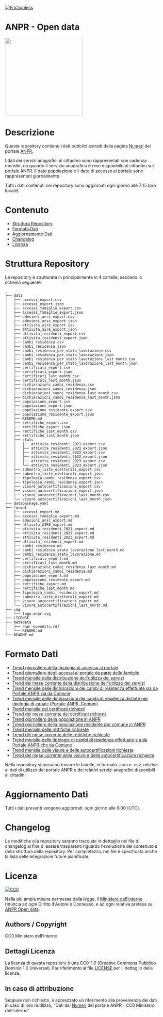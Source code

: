 [![Frictionless](https://github.com/italia/anpr-opendata/actions/workflows/frictionless.yaml/badge.svg)](https://repository.frictionlessdata.io/pages/dashboard.html?user=italia&repo=anpr-opendata&flow=frictionless)

# ANPR - Open data

<div align="left">
<img width="256" height="256" src="img/logo-anpr.svg">
</div>

# Descrizione

Questa repository contiene i dati pubblici estratti dalla pagina [Numeri](https://www.anagrafenazionale.interno.it/anpr/numeri/) del portale [ANPR](https://www.anagrafenazionale.interno.it/). 

I dati dei servizi anagrafici al cittadino sono rappresentati con cadenza mensile, da quando il servizio anagrafico è reso disponibile al cittadino sul portale ANPR.
Il dato popolazione e il dato di accesso al portale sono rappresentati giornalmente.

Tutti i dati contenuti nel repository sono aggiornati ogni giorno alle 7:15 (ora locale).

# Contenuto

- [Struttura Repository](#struttura-repository)
- [Formato Dati](#formato-dati)
- [Aggiornamento Dati](#aggiornamento-dati)
- [Changelog](#changelog)
- [Licenza](#licenza)

# Struttura Repository

La repository è strutturata in principalmente in 4 cartelle, secondo lo schema seguente:

```
.
├── data
│   ├── accessi_export.csv
│   ├── accessi_export.json
│   ├── accessi_famiglie_export.csv
│   ├── accessi_famiglie_export.json
│   ├── adesioni_ansc_export.csv
│   ├── adesioni_ansc_export.json
│   ├── attivita_aire_export.csv
│   ├── attivita_aire_export.json
│   ├── attivita_residenti_export.csv
│   ├── attivita_residenti_export.json
│   ├── cambi_residenza.csv
│   ├── cambi_residenza.json
│   ├── cambi_residenza_per_stato_lavorazione.csv
│   ├── cambi_residenza_per_stato_lavorazione.json
│   ├── cambi_residenza_per_stato_lavorazione_last_month.csv
│   ├── cambi_residenza_per_stato_lavorazione_last_month.json
│   ├── certificati_export.csv
│   ├── certificati_export.json
│   ├── certificati_last_month.csv
│   ├── certificati_last_month.json
│   ├── dichiarazioni_cambi_residenza.csv
│   ├── dichiarazioni_cambi_residenza.json
│   ├── dichiarazioni_cambi_residenza_last_month.csv
│   ├── dichiarazioni_cambi_residenza_last_month.json
│   ├── popolazione_export.csv
│   ├── popolazione_export.json
│   ├── popolazione_residente_export.csv
│   ├── popolazione_residente_export.json
│   ├── README.md
│   ├── rettifiche_export.csv
│   ├── rettifiche_export.json
│   ├── rettifiche_last_month.csv
│   ├── rettifiche_last_month.json
│   ├── stats
│   │   ├── attivita_residenti_2021_export.csv
│   │   ├── attivita_residenti_2021_export.json
│   │   ├── attivita_residenti_2022_export.csv
│   │   ├── attivita_residenti_2022_export.json
│   │   ├── attivita_residenti_2023_export.csv
│   │   └── attivita_residenti_2023_export.json
│   ├── subentro_liste_elettorali_export.csv
│   ├── subentro_liste_elettorali_export.json
│   ├── tipologia_cambi_residenza_export.csv
│   ├── tipologia_cambi_residenza_export.json
│   ├── visure_autocertificazioni_export.csv
│   ├── visure_autocertificazioni_export.json
│   ├── visure_autocertificazioni_last_month.csv
│   └── visure_autocertificazioni_last_month.json
├── datapackage.yaml
├── format
│   ├── accessi_export.md
│   ├── accessi_famiglie_export.md
│   ├── adesioni_ansc_export.md
│   ├── attivita_AIRE_export.md
│   ├── attivita_residenti_2021_export.md
│   ├── attivita_residenti_2022_export.md
│   ├── attivita_residenti_2023_export.md
│   ├── attivita_residenti_export.md
│   ├── cambi_residenza.md
│   ├── cambi_residenza_stato_lavorazione_last_month.md
│   ├── cambi_residenza_stato_lavorazione.md
│   ├── certificati_export.md
│   ├── certificati_last_month.md
│   ├── dichiarazioni_cambi_residenza_last_month.md
│   ├── dichiarazioni_cambi_residenza.md
│   ├── popolazione_export.md
│   ├── popolazione_residente_export.md
│   ├── rettifiche_export.md
│   ├── rettifiche_last_month.md
│   ├── tipologia_cambi_residenza_export.md
│   ├── subentro_liste_elettorali_export.md
│   ├── visure_autocertificazioni_export.md
│   └── visure_autocertificazioni_last_month.md
├── img
│   └── logo-anpr.svg
├── LICENSE
├── metadata
│   ├── anpr-opendata.rdf
│   └── README.md
└── README.md
```

# Formato Dati

- [Trend giornaliero della tipologia di accesso al portale](https://github.com/italia/anpr-opendata/blob/main/format/accessi_export.md)
- [Trend giornaliero degli accessi al portale da parte delle famiglie](https://github.com/italia/anpr-opendata/blob/main/format/accessi_famiglie_export.md)
- [Trend mensile della distribuzione dell'utilizzo dei servizi](https://github.com/italia/anpr-opendata/blob/main/format/attivita_export.md)
- [Trend del mese corrente della distribuzione dell'utilizzo dei servizi](https://github.com/italia/anpr-opendata/blob/main/format/attivita_last_month.md)
- [Trend mensile delle dichiarazioni dei cambi di residenza effettuate sia da Portale ANPR sia da Comune](https://github.com/italia/anpr-opendata/blob/main/format/cambi_residenza.md)
- [Trend mensile delle dichiarazioni dei cambi di residenza distinte per tipologia di canale (Portale ANPR, Comuni)](https://github.com/italia/anpr-opendata/blob/main/format/cambi_residenza_canale_export.md)
- [Trend mensile dei certificati richiesti](https://github.com/italia/anpr-opendata/blob/main/format/certificati_export.md)
- [Trend del mese corrente dei certificati richiesti](https://github.com/italia/anpr-opendata/blob/main/format/certificati_last_month.md)
- [Trend giornaliero della popolazione in ANPR](https://github.com/italia/anpr-opendata/blob/main/format/popolazione_export.md)
- [Trend giornaliero della popolazione residente per comune in ANPR](https://github.com/italia/anpr-opendata/blob/main/format/popolazione_residente_export.md)
- [Trend mensile delle rettifiche richieste](https://github.com/italia/anpr-opendata/blob/main/format/rettifiche_export.md)
- [Trend del mese corrente delle rettifiche richieste](https://github.com/italia/anpr-opendata/blob/main/format/rettifiche_last_month.md)
- [Trend mensile delle tipologie di cambi di residenza effettuate sia da Portale ANPR che da Comune](https://github.com/italia/anpr-opendata/blob/main/format/tipologia_cambi_residenza_export.md)
- [Trend mensile delle visure e delle autocertificazioni richieste](https://github.com/italia/anpr-opendata/blob/main/format/visure_autocertificazioni_export.md)
- [Trend del mese corrente delle visure e delle autocertificazioni richieste](https://github.com/italia/anpr-opendata/blob/main/format/visure_autocertificazioni_last_month.md)

Nella repository si possono trovare le tabelle, in formato .json e .csv, relative ai dati di utilizzo del portale ANPR e dei relativi servizi anagrafici disponibili ai cittadini.

# Aggiornamento Dati

Tutti i dati presenti vengono aggiornati: ogni giorno alle 6:00 (UTC).

# Changelog

Le modifiche alla repository saranno tracciate in dettaglio nel file di changelog al fine di essere trasparenti riguardo l'evoluzione del contenuto e della struttura della repository. Per completezza, nel file è specificata anche la lista delle integrazioni future pianificate.

# Licenza 

<p xmlns:dct="http://purl.org/dc/terms/" xmlns:vcard="http://www.w3.org/2001/vcard-rdf/3.0#">
  <a rel="license"
     href="http://creativecommons.org/publicdomain/zero/1.0/">
    <img src="http://i.creativecommons.org/p/zero/1.0/88x31.png" style="border-style: none;" alt="CC0" />
  </a>
  <br />

Nella più ampia misura permessa dalla legge, il [Ministero dell'Interno](https://www.interno.gov.it/it) rinuncia ad ogni Diritto d'Autore e Connesso, e ad ogni relativa pretesa su [ANPR Open data](https://github.com/italia/anpr-opendata).

## Authors / Copyright

CC0 Ministero dell’Interno

## Dettagli Licenza

La licenza di questa repository è una CC0-1.0 (Creative Commons Pubblico Dominio 1.0 Universal).
Far riferimento al file [LICENSE](https://github.com/italia/anpr-opendata/blob/main/LICENSE) per il dettaglio della licenza.

## In caso di attribuzione

Seppure non richiesto, è apprezzato un riferimento alla provenienza dei dati in caso di loro riutilizzo, "Dati dai [Numeri](https://www.anagrafenazionale.interno.it/anpr/numeri/) del portale ANPR - CC0 Ministero dell’Interno"

